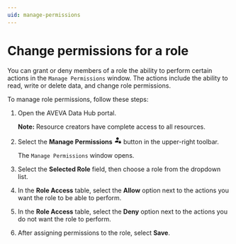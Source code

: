 ```yaml
---
uid: manage-permissions
---
```


# Change permissions for a role

You can grant or deny members of a role the ability to perform certain actions in the `Manage Permissions` window. The actions include the ability to read, write or delete data, and change role permissions.

To manage role permissions, follow these steps:

1. Open the AVEVA Data Hub portal.
 
   **Note:** Resource creators have complete access to all resources.   

1. Select the **Manage Permissions** ![](../images/manage-permissions.png) button in the upper-right toolbar.

   The `Manage Permissions` window opens.

1. Select the **Selected Role** field, then choose a role from the dropdown list. 

1. In the **Role Access** table, select the **Allow** option next to the actions you want the role to be able to perform.
 
1. In the **Role Access** table, select the **Deny** option next to the actions you do not want the role to perform.

1. After assigning permissions to the role, select **Save**.
  